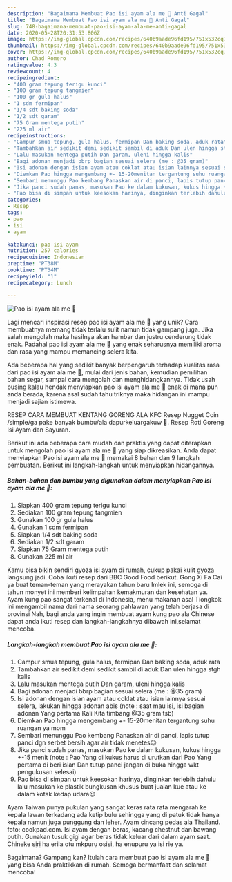 ```yaml
---
description: "Bagaimana Membuat Pao isi ayam ala me 🥰 Anti Gagal"
title: "Bagaimana Membuat Pao isi ayam ala me 🥰 Anti Gagal"
slug: 748-bagaimana-membuat-pao-isi-ayam-ala-me-anti-gagal
date: 2020-05-28T20:31:53.806Z
image: https://img-global.cpcdn.com/recipes/640b9aade96fd195/751x532cq70/pao-isi-ayam-ala-me-🥰-foto-resep-utama.jpg
thumbnail: https://img-global.cpcdn.com/recipes/640b9aade96fd195/751x532cq70/pao-isi-ayam-ala-me-🥰-foto-resep-utama.jpg
cover: https://img-global.cpcdn.com/recipes/640b9aade96fd195/751x532cq70/pao-isi-ayam-ala-me-🥰-foto-resep-utama.jpg
author: Chad Romero
ratingvalue: 4.3
reviewcount: 4
recipeingredient:
- "400 gram tepung terigu kunci"
- "100 gram tepung tangmien"
- "100 gr gula halus"
- "1 sdm fermipan"
- "1/4 sdt baking soda"
- "1/2 sdt garam"
- "75 Gram mentega putih"
- "225 ml air"
recipeinstructions:
- "Campur smua tepung, gula halus, fermipan Dan baking soda, aduk rata"
- "Tambahkan air sedikit demi sedikit sambil di aduk Dan ulen hingga stgh kalis"
- "Lalu masukan mentega putih Dan garam, uleni hingga kalis"
- "Bagi adonan menjadi bbrp bagian sesuai selera (me : @35 gram)"
- "Isi adonan dengan isian ayam atau coklat atau isian lainnya sesuai selera, lakukan hingga adonan abis (note : saat mau isi, isi bagian adonan Yang pertama Kali Kita timbang @35 gram tsb)"
- "Diemkan Pao hingga mengembang +- 15-20menitan tergantung suhu ruangan ya mom"
- "Sembari menunggu Pao kembang Panaskan air di panci, lapis tutup panci dgn serbet bersih agar air tidak menetes😉"
- "Jika panci sudah panas, masukan Pao ke dalam kukusan, kukus hingga +-15 menit (note : Pao Yang di kukus harus di urutkan dari Pao Yang pertama di beri isian Dan tutup panci jangan di buka hingga wkt pengukusan selesai)"
- "Pao bisa di simpan untuk keesokan harinya, dinginkan terlebih dahulu lalu masukan ke plastik bungkusan khusus buat jualan kue atau ke dalam kotak kedap udara😉"
categories:
- Resep
tags:
- pao
- isi
- ayam

katakunci: pao isi ayam 
nutrition: 257 calories
recipecuisine: Indonesian
preptime: "PT38M"
cooktime: "PT34M"
recipeyield: "1"
recipecategory: Lunch

---
```



![Pao isi ayam ala me 🥰](https://img-global.cpcdn.com/recipes/640b9aade96fd195/751x532cq70/pao-isi-ayam-ala-me-🥰-foto-resep-utama.jpg)

Lagi mencari inspirasi resep pao isi ayam ala me 🥰 yang unik? Cara membuatnya memang tidak terlalu sulit namun tidak gampang juga. Jika salah mengolah maka hasilnya akan hambar dan justru cenderung tidak enak. Padahal pao isi ayam ala me 🥰 yang enak seharusnya memiliki aroma dan rasa yang mampu memancing selera kita.

Ada beberapa hal yang sedikit banyak berpengaruh terhadap kualitas rasa dari pao isi ayam ala me 🥰, mulai dari jenis bahan, kemudian pemilihan bahan segar, sampai cara mengolah dan menghidangkannya. Tidak usah pusing kalau hendak menyiapkan pao isi ayam ala me 🥰 enak di mana pun anda berada, karena asal sudah tahu triknya maka hidangan ini mampu menjadi sajian istimewa.

RESEP CARA MEMBUAT KENTANG GORENG ALA KFC Resep Nugget Coin /simple/ga pake banyak bumbu/ala dapurkeluargakuw 🥰. Resep Roti Goreng Isi Ayam dan Sayuran.


Berikut ini ada beberapa cara mudah dan praktis yang dapat diterapkan untuk mengolah pao isi ayam ala me 🥰 yang siap dikreasikan. Anda dapat menyiapkan Pao isi ayam ala me 🥰 memakai 8 bahan dan 9 langkah pembuatan. Berikut ini langkah-langkah untuk menyiapkan hidangannya.

<!--inarticleads1-->

##### Bahan-bahan dan bumbu yang digunakan dalam menyiapkan Pao isi ayam ala me 🥰:

1. Siapkan 400 gram tepung terigu kunci
1. Sediakan 100 gram tepung tangmien
1. Gunakan 100 gr gula halus
1. Gunakan 1 sdm fermipan
1. Siapkan 1/4 sdt baking soda
1. Sediakan 1/2 sdt garam
1. Siapkan 75 Gram mentega putih
1. Gunakan 225 ml air


Kamu bisa bikin sendiri gyoza isi ayam di rumah, cukup pakai kulit gyoza langsung jadi. Coba ikuti resep dari BBC Good Food berikut. Gong Xi Fa Cai ya buat teman-teman yang merayakan tahun baru Imlek ini, semoga di tahun monyet ini memberi kelimpahan kemakmuran dan kesehatan ya. Ayam kung pao sangat terkenal di Indonesia, menu makanan asal Tiongkok ini mengambil nama dari nama seorang pahlawan yang telah berjasa di provinsi Nah, bagi anda yang ingin membuat ayam kung pao ala Chinese dapat anda ikuti resep dan langkah-langkahnya dibawah ini,selamat mencoba. 

<!--inarticleads2-->

##### Langkah-langkah membuat Pao isi ayam ala me 🥰:

1. Campur smua tepung, gula halus, fermipan Dan baking soda, aduk rata
1. Tambahkan air sedikit demi sedikit sambil di aduk Dan ulen hingga stgh kalis
1. Lalu masukan mentega putih Dan garam, uleni hingga kalis
1. Bagi adonan menjadi bbrp bagian sesuai selera (me : @35 gram)
1. Isi adonan dengan isian ayam atau coklat atau isian lainnya sesuai selera, lakukan hingga adonan abis (note : saat mau isi, isi bagian adonan Yang pertama Kali Kita timbang @35 gram tsb)
1. Diemkan Pao hingga mengembang +- 15-20menitan tergantung suhu ruangan ya mom
1. Sembari menunggu Pao kembang Panaskan air di panci, lapis tutup panci dgn serbet bersih agar air tidak menetes😉
1. Jika panci sudah panas, masukan Pao ke dalam kukusan, kukus hingga +-15 menit (note : Pao Yang di kukus harus di urutkan dari Pao Yang pertama di beri isian Dan tutup panci jangan di buka hingga wkt pengukusan selesai)
1. Pao bisa di simpan untuk keesokan harinya, dinginkan terlebih dahulu lalu masukan ke plastik bungkusan khusus buat jualan kue atau ke dalam kotak kedap udara😉


Ayam Taiwan punya pukulan yang sangat keras rata rata mengarah ke kepala lawan terkadang ada ketip bulu sehingga yang di patuk tidak hanya kepala namun juga punggung dan leher. Ayam cincang pedas ala Thailand. foto: cookpad.com. Isi ayam dengan beras, kacang chestnut dan bawang putih. Gunakan tusuk gigi agar beras tidak keluar dari dalam ayam saat. Chineke sịrị ha erila otu mkpụrụ osisi, ha enupụrụ ya isi rie ya. 

Bagaimana? Gampang kan? Itulah cara membuat pao isi ayam ala me 🥰 yang bisa Anda praktikkan di rumah. Semoga bermanfaat dan selamat mencoba!
